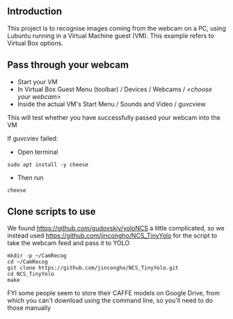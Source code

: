 
## Introduction

This project is to recognise images coming from the webcam on a PC, 
using Lubuntu running in a Virtual Machine guest (VM). 
This example refers to Virtual Box options.

## Pass through your webcam

* Start your VM
* In Virtual Box Guest Menu (toolbar) / Devices / Webcams / _\<choose your webcam\>_
* Inside the actual VM's Start Menu / Sounds and Video / guvcview

This will test whether you have successfully passed your webcam into the VM

If guvcviev failed:
* Open terminal
```
sudo apt install -y cheese
```
* Then run
```
cheese
```

## Clone scripts to use

We found https://github.com/gudovskiy/yoloNCS a little complicated, 
so we instead used https://github.com/jincongho/NCS_TinyYolo for the script to 
take the webcam feed and pass it to YOLO

```
mkdir -p ~/CamRecog
cd ~/CamRecog
git clone https://github.com/jincongho/NCS_TinyYolo.git
cd NCS_TinyYolo
make
```

FYI some people seem to store their CAFFE models on Google Drive, 
from which you can't download using the command line, 
so you'll need to do those manually 

